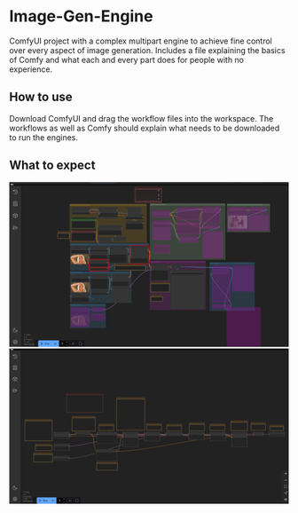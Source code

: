 # Image-Gen-Engine
ComfyUI project with a complex multipart engine to achieve fine control over every aspect of image generation. Includes a file explaining the basics of Comfy and what each and every part does for people with no experience.

## How to use
Download ComfyUI and drag the workflow files into the workspace. The workflows as well as Comfy should explain what needs to be downloaded to run the engines.

## What to expect
![Complex](Images\complex-image.png)
![Example](Images\example-image.png)